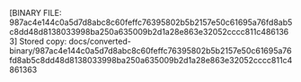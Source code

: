 [BINARY FILE: 987ac4e144c0a5d7d8abc8c60feffc76395802b5b2157e50c61695a76fd8ab5c8dd48d8138033998ba250a635009b2d1a28e863e32052cccc811c4861363]
Stored copy: docs/converted-binary/987ac4e144c0a5d7d8abc8c60feffc76395802b5b2157e50c61695a76fd8ab5c8dd48d8138033998ba250a635009b2d1a28e863e32052cccc811c4861363
